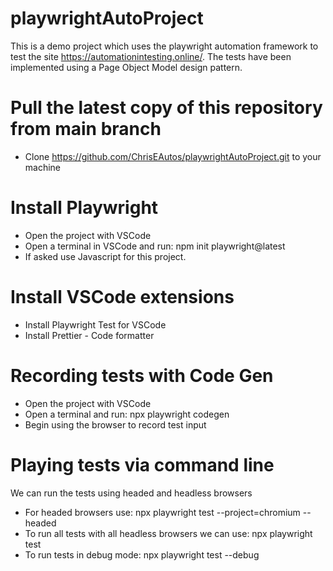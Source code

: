 # playwrightAutoProject

This is a demo project which uses the playwright automation framework to test the site https://automationintesting.online/. The tests have been implemented using a Page Object Model design pattern.

# Pull the latest copy of this repository from main branch

- Clone https://github.com/ChrisEAutos/playwrightAutoProject.git to your machine

# Install Playwright

- Open the project with VSCode
- Open a terminal in VSCode and run: npm init playwright@latest
- If asked use Javascript for this project.

# Install VSCode extensions

- Install Playwright Test for VSCode
- Install Prettier - Code formatter

# Recording tests with Code Gen

- Open the project with VSCode
- Open a terminal and run: npx playwright codegen
- Begin using the browser to record test input

# Playing tests via command line

We can run the tests using headed and headless browsers

- For headed browsers use: npx playwright test --project=chromium --headed  
- To run all tests with all headless browsers we can use: npx playwright test
- To run tests in debug mode: npx playwright test --debug








